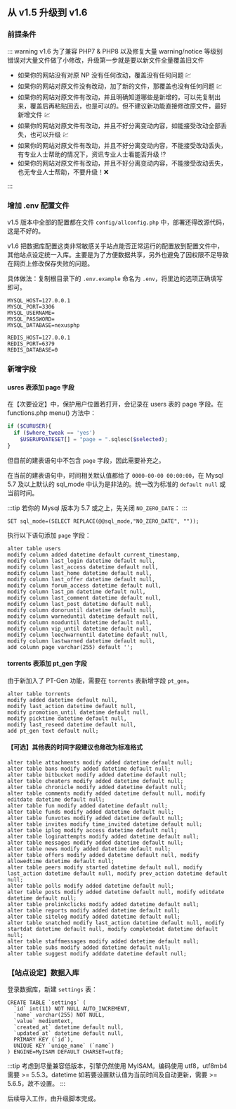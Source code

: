 ## 从 v1.5 升级到 v1.6

### 前提条件
::: warning
v1.6 为了兼容 PHP7 & PHP8 以及修复大量 warning/notice 等级别错误对大量文件做了小修改，升级第一步就是要以新文件全量覆盖旧文件
- 如果你的网站没有对原 NP 没有任何改动，覆盖没有任何问题 :chart:
- 如果你的网站对原文件没有改动，加了新的文件，那覆盖也没有任何问题 :chart:
- 如果你的网站对原文件有改动，并且明确知道哪些是新增的，可以先复制出来，覆盖后再粘贴回去，也是可以的。但不建议新功能直接修改原文件，最好新增文件 :chart:
- 如果你的网站对原文件有改动，并且不好分离变动内容，如能接受改动全部丢失，也可以升级 :chart:
- 如果你的网站对原文件有改动，并且不好分离变动内容，不能接受改动丢失，有专业人士帮助的情况下，资讯专业人士看能否升级 :interrobang:
- 如果你的网站对原文件有改动，并且不好分离变动内容，不能接受改动丢失，也无专业人士帮助，不要升级！:x:

:::

### 增加 .env 配置文件

v1.5 版本中全部的配置都在文件 `config/allconfig.php` 中，部署还得改源代码，这是不好的。  

v1.6 把数据库配置这类非常敏感关乎站点能否正常运行的配置放到配置文件中，其他站点设定统一入库。主要是为了方便数据共享，另外也避免了因权限不足导致在网页上修改保存失败的问题。

具体做法：复制根目录下的 `.env.example` 命名为 `.env`，将里边的选项正确填写即可。

```
MYSQL_HOST=127.0.0.1
MYSQL_PORT=3306
MYSQL_USERNAME=
MYSQL_PASSWORD=
MYSQL_DATABASE=nexusphp

REDIS_HOST=127.0.0.1
REDIS_PORT=6379
REDIS_DATABASE=0
```
### 新增字段

#### usres 表添加 page 字段
在【次要设定】中，保护用户位置若打开，会记录在 users 表的 page 字段。在 functions.php menu() 方法中：
```php
if ($CURUSER){
  if ($where_tweak == 'yes')
    $USERUPDATESET[] = "page = ".sqlesc($selected);
}
```
但目前的建表语句中不包含 `page` 字段，因此需要补充之。

在当前的建表语句中，时间相关默认值都给了 `0000-00-00 00:00:00`，在 Mysql 5.7 及以上默认的 sql_mode 中认为是非法的。统一改为标准的 `default null` 或当前时间。

:::tip
若你的 Mysql 版本为 5.7 或之上，先关闭 `NO_ZERO_DATE`：
:::
```
SET sql_mode=(SELECT REPLACE(@@sql_mode,"NO_ZERO_DATE", ""));
```

执行以下语句添加 `page` 字段：
```
alter table users
modify column added datetime default current_timestamp,
modify column last_login datetime default null,
modify column last_access datetime default null,
modify column last_home datetime default null,
modify column last_offer datetime default null,
modify column forum_access datetime default null,
modify column last_pm datetime default null,
modify column last_comment datetime default null,
modify column last_post datetime default null,
modify column donoruntil datetime default null,
modify column warneduntil datetime default null,
modify column noaduntil datetime default null,
modify column vip_until datetime default null,
modify column leechwarnuntil datetime default null,
modify column lastwarned datetime default null,
add column page varchar(255) default '';
```


#### torrents 表添加 pt_gen 字段
由于新加入了 PT-Gen 功能，需要在 `torrents` 表新增字段 `pt_gen`。

```
alter table torrents 
modify added datetime default null, 
modify last_action datetime default null, 
modify promotion_until datetime default null, 
modify picktime datetime default null, 
modify last_reseed datetime default null, 
add pt_gen text default null;
```

#### 【可选】其他表的时间字段建议也修改为标准格式
```
alter table attachments modify added datetime default null;
alter table bans modify added datetime default null;
alter table bitbucket modify added datetime default null;
alter table cheaters modify added datetime default null;
alter table chronicle modify added datetime default null;
alter table comments modify added datetime default null, modify editdate datetime default null;
alter table fun modify added datetime default null;
alter table funds modify added datetime default null;
alter table funvotes modify added datetime default null;
alter table invites modify time_invited datetime default null;
alter table iplog modify access datetime default null;
alter table loginattempts modify added datetime default null;
alter table messages modify added datetime default null;
alter table news modify added datetime default null;
alter table offers modify added datetime default null, modify allowedtime datetime default null;
alter table peers modify started datetime default null, modify last_action datetime default null, modify prev_action datetime default null;
alter table polls modify added datetime default null;
alter table posts modify added datetime default null, modify editdate datetime default null;
alter table prolinkclicks modify added datetime default null;
alter table reports modify added datetime default null;
alter table sitelog modify added datetime default null;
alter table snatched modify last_action datetime default null, modify startdat datetime default null, modify completedat datetime default null;
alter table staffmessages modify added datetime default null;
alter table subs modify added datetime default null;
alter table suggest modify adddate datetime default null;
```

### 【站点设定】数据入库

登录数据库，新建 `settings` 表：
```
CREATE TABLE `settings` (
  `id` int(11) NOT NULL AUTO_INCREMENT,
  `name` varchar(255) NOT NULL,
  `value` mediumtext,
  `created_at` datetime default null,
  `updated_at` datetime default null,
  PRIMARY KEY (`id`),
  UNIQUE KEY `uniqe_name` (`name`)
) ENGINE=MyISAM DEFAULT CHARSET=utf8;
```
:::tip
考虑到尽量兼容低版本，引擎仍然使用 MyISAM。编码使用 utf8，utf8mb4 需要 >= 5.5.3。datetime 如若要设置默认值为当前时间及自动更新，需要 >= 5.6.5，故不设置。
:::

后续导入工作，由升级脚本完成。

